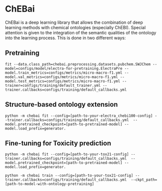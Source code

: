 # ChEBai

ChEBai  is a deep learning library that allows the combination of deep learning methods with chemical ontologies
(especially ChEBI). Special attention is given to the integration of the semantic qualities of the ontology into the learning process. This is done in two different ways:

## Pretraining

```
fit --data.class_path=chebai.preprocessing.datasets.pubchem.SWJChem --model=configs/model/electra-for-pretraining.ElectraPre --model.train_metrics=configs/metrics/micro-macro-f1.yml --model.val_metrics=configs/metrics/micro-macro-f1.yml --model.test_metrics=configs/metrics/micro-macro-f1.yml --trainer=configs/training/default_trainer.yml --trainer.callbacks=configs/training/default_callbacks.yml
```

## Structure-based ontology extension

```
python -m chebai fit --config=[path-to-your-electra_chebi100-config] --trainer.callbacks=configs/training/default_callbacks.yml  --model.pretrained_checkpoint=[path-to-pretrained-model] --model.load_prefix=generator.
```


## Fine-tuning for Toxicity prediction

```
python -m chebai fit --config=[path-to-your-tox21-config] --trainer.callbacks=configs/training/default_callbacks.yml  --model.pretrained_checkpoint=[path-to-pretrained-model] --model.load_prefix=generator.
```

```
python -m chebai train --config=[path-to-your-tox21-config] --trainer.callbacks=configs/training/default_callbacks.yml  --ckpt_path=[path-to-model-with-ontology-pretraining]
```